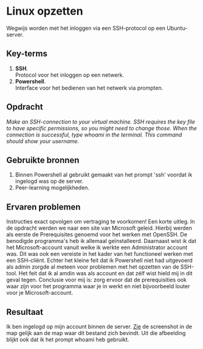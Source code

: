 # Linux opzetten
Wegwijs worden met het inloggen via een SSH-protocol op een Ubuntu-server. 

## Key-terms
1. **SSH**.     
Protocol voor het inloggen op een netwerk.
2. **Powershell**.   
Interface voor het bedienen van het netwerk via prompten.  

## Opdracht 
*Make an SSH-connection to your virtual machine. SSH requires the key file to have specific permissions, so you might need to change those.
When the connection is successful, type whoami in the terminal. This command should show your username.*
## Gebruikte bronnen
1. Binnen Powershell al gebruikt gemaakt van het prompt 'ssh' voordat ik ingelogd was op de server. 
2. Peer-learning mogelijkheden. 

## Ervaren problemen
Instructies exact opvolgen om vertraging te voorkomen! Een korte uitleg. In de opdracht werden we naar een site van Microsoft geleid. Hierbij werden als eerste de Prerequisites genoemd voor het werken met OpenSSH. De benodigde programma's heb ik allemaal geïnstalleerd. Daarnaast wist ik dat het Microsoft-account vanuit welke ik werkte een Administrator account was. Dit was ook een vereiste in het kader van het functioneel werken met een SSH-cliënt. Echter het kleine feit dat ik Powershell niet had uitgevoerd als admin zorgde al meteen voor problemen met het opzetten van de SSH-tool. Het feit dat ik al amdin was als account en dat zélf wist hield mij in dit geval tegen. Conclusie voor mij is: zorg ervoor dat de prerequisities ook waar zijn voor het programma waar je in werkt en niet bijvoorbeeld louter voor je Microsoft-account. 
## Resultaat
Ik ben ingelogd op mijn account binnen de server. [Zie](./Whoami_Vincent_.PNG) de screenshot in de map gelijk aan de map waar dit bestand zich bevindt. Uit die afbeelding blijkt ook dat ik het prompt whoami heb gebruikt. 
